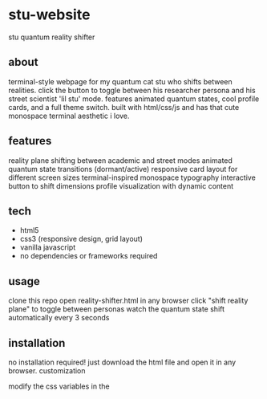 # stu-website
stu quantum reality shifter

## about
terminal-style webpage for my quantum cat stu who shifts between realities. click the button to toggle between his researcher persona and his street scientist 'lil stu' mode. features animated quantum states, cool profile cards, and a full theme switch. built with html/css/js and has that cute monospace terminal aesthetic i love. 

## features
reality plane shifting between academic and street modes
animated quantum state transitions (dormant/active)
responsive card layout for different screen sizes
terminal-inspired monospace typography
interactive button to shift dimensions
profile visualization with dynamic content

## tech
- html5
- css3 (responsive design, grid layout)
- vanilla javascript
- no dependencies or frameworks required

## usage
clone this repo
open reality-shifter.html in any browser
click "shift reality plane" to toggle between personas
watch the quantum state shift automatically every 3 seconds

## installation
no installation required! just download the html file and open it in any browser.
customization

modify the css variables in the <style> section to change colors
add your own profile images by uncommenting the img tags
expand the grid with additional cards by following the existing pattern

## screenshots
![scientist-stu](https://github.com/helloomfie/stu-website/blob/main/scientist-stu.png?raw=true)
![lil-stu](https://github.com/helloomfie/stu-website/blob/main/lil-stu.png?raw=true)


## license
do whatever you want with this, just give credit to stu the quantum cat

## contact
find stu in either the library or the hood, depending on which reality plane you're currently in
